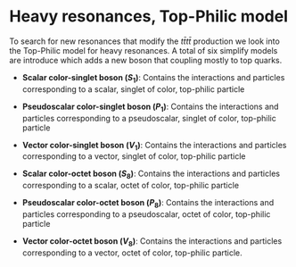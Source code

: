 # Heavy resonances, Top-Philic model

To search for new resonances that modify the $t\bar{t}t\bar{t}$ production we look into the Top-Philic model for heavy resonances. A total of six simplify models are introduce which adds a new boson that coupling mostly to top quarks.  

*  **Scalar color-singlet boson ($S_{1}$)**: Contains the interactions and particles corresponding to a scalar, singlet of color, top-philic particle

*  **Pseudoscalar color-singlet boson ($P_{1}$)**: Contains the interactions and particles corresponding to a pseudoscalar, singlet of color, top-philic particle

*  **Vector color-singlet boson ($V_{1}$)**: Contains the interactions and particles corresponding to a vector, singlet of color, top-philic particle

*  **Scalar color-octet boson ($S_{8}$)**: Contains the interactions and particles corresponding to a scalar, octet of color, top-philic particle

*  **Pseudoscalar color-octet boson ($P_{8}$)**: Contains the interactions and particles corresponding to a pseudoscalar, octet of color, top-philic particle

*  **Vector color-octet boson ($V_{8}$)**: Contains the interactions and particles corresponding to a vector, octet of color, top-philic particle. 

